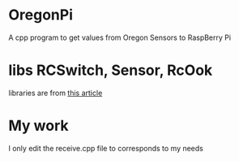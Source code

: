 OregonPi
========
A cpp program to get values from Oregon Sensors to RaspBerry Pi

libs RCSwitch, Sensor, RcOok
========
libraries are from [this article](http://www.disk91.com/2013/technology/hardware/oregon-scientific-sensors-with-raspberry-pi/)

My work 
========
I only edit the receive.cpp file to corresponds to my needs
